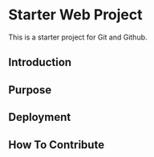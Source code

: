 # Starter Web Project

This is a starter project for Git and Github.

## Introduction

## Purpose

## Deployment

## How To Contribute